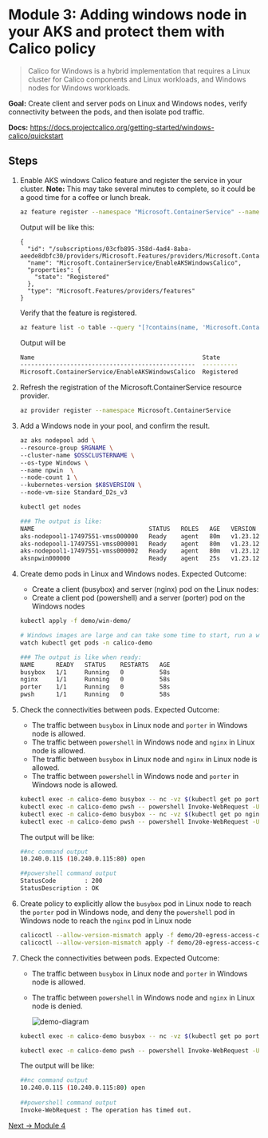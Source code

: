 # Module 3: Adding windows node in your AKS and protect them with Calico policy
>Calico for Windows is a hybrid implementation that requires a Linux cluster for Calico components and Linux workloads, and Windows nodes for Windows workloads.


**Goal:** Create client and server pods on Linux and Windows nodes, verify connectivity between the pods, and then isolate pod traffic.

**Docs:** https://docs.projectcalico.org/getting-started/windows-calico/quickstart

## Steps

1. Enable AKS windows Calico feature and register the service in your cluster. **Note:** This may take several minutes to complete, so it could be a good time for a coffee or lunch break.

    
    ```bash
    az feature register --namespace "Microsoft.ContainerService" --name "EnableAKSWindowsCalico"
    ```

    Output will be like this:
    ```text
    {
      "id": "/subscriptions/03cfb895-358d-4ad4-8aba-aeede8dbfc30/providers/Microsoft.Features/providers/Microsoft.ContainerService/features/EnableAKSWindowsCalico",
      "name": "Microsoft.ContainerService/EnableAKSWindowsCalico",
      "properties": {
        "state": "Registered"
      },
      "type": "Microsoft.Features/providers/features"
    }
    ```


   Verify that the feature is registered. 

    ```bash
    az feature list -o table --query "[?contains(name, 'Microsoft.ContainerService/EnableAKSWindowsCalico')].{Name:name,State:properties.state}"
    ```
    
    Output will be
    ```bash
    Name                                               State
    -------------------------------------------------  ----------
    Microsoft.ContainerService/EnableAKSWindowsCalico  Registered
    ```


2. Refresh the registration of the Microsoft.ContainerService resource provider.

   ```bash
   az provider register --namespace Microsoft.ContainerService
   ```


3. Add a Windows node in your pool, and confirm the result.
   ```bash
   az aks nodepool add \
   --resource-group $RGNAME \
   --cluster-name $OSSCLUSTERNAME \
   --os-type Windows \
   --name npwin  \
   --node-count 1 \
   --kubernetes-version $K8SVERSION \
   --node-vm-size Standard_D2s_v3
   ```
   
   ```bash
   kubectl get nodes
   ```

   ```bash
   ### The output is like:
   NAME                                STATUS   ROLES   AGE   VERSION
   aks-nodepool1-17497551-vmss000000   Ready    agent   80m   v1.23.12
   aks-nodepool1-17497551-vmss000001   Ready    agent   80m   v1.23.12
   aks-nodepool1-17497551-vmss000002   Ready    agent   80m   v1.23.12
   aksnpwin000000                      Ready    agent   25s   v1.23.12
   ```

4. Create demo pods in Linux and Windows nodes. Expected Outcome:
   - Create a client (busybox) and server (nginx) pod on the Linux nodes:
   - Create a client pod (powershell) and a server (porter) pod on the Windows nodes

    ```bash
    kubectl apply -f demo/win-demo/
    ```
    
    ```bash
    # Windows images are large and can take some time to start, run a watch and wait for the pods to be in running state
    watch kubectl get pods -n calico-demo
    ```

    ```bash
    ### The output is like when ready:
    NAME      READY   STATUS    RESTARTS   AGE
    busybox   1/1     Running   0          58s
    nginx     1/1     Running   0          58s
    porter    1/1     Running   0          58s
    pwsh      1/1     Running   0          58s
    ```

5. Check the connectivities between pods. Expected Outcome:  

   - The traffic between `busybox` in Linux node and `porter` in Windows node is allowed. 
   - The traffic between `powershell` in Windows node and `nginx` in Linux node is allowed. 
   - The traffic between `busybox` in Linux node and `nginx` in Linux node is allowed. 
   - The traffic between `powershell` in Windows node and `porter` in Windows node is allowed. 

   ```bash
   kubectl exec -n calico-demo busybox -- nc -vz $(kubectl get po porter -n calico-demo -o 'jsonpath={.status.podIP}') 80
   kubectl exec -n calico-demo pwsh -- powershell Invoke-WebRequest -Uri http://$(kubectl get po nginx -n calico-demo -o 'jsonpath={.status.podIP}') -UseBasicParsing -TimeoutSec 5 | grep StatusCode
   kubectl exec -n calico-demo busybox -- nc -vz $(kubectl get po nginx -n calico-demo -o 'jsonpath={.status.podIP}') 80
   kubectl exec -n calico-demo pwsh -- powershell Invoke-WebRequest -Uri http://$(kubectl get po porter -n calico-demo -o 'jsonpath={.status.podIP}') -UseBasicParsing -TimeoutSec 5 | grep StatusCode
   ```
  
   The output will be like:
   ```bash
   ##nc command output
   10.240.0.115 (10.240.0.115:80) open

   ##powershell command output
   StatusCode        : 200
   StatusDescription : OK
   
   ```

6. Create policy to explicitly allow the `busybox` pod in Linux node to reach the `porter` pod in Windows node, and deny the `powershell` pod in Windows node to reach the `nginx` pod in Linux node
   ```bash
   calicoctl --allow-version-mismatch apply -f demo/20-egress-access-controls/allow-busybox.yaml
   calicoctl --allow-version-mismatch apply -f demo/20-egress-access-controls/deny-nginx.yaml
   ```

7. Check the connectivities between pods. Expected Outcome:  
   - The traffic between `busybox` in Linux node and `porter` in Windows node is allowed. 
   - The traffic between `powershell` in Windows node and `nginx` in Linux node is denied. 

      ![demo-diagram](../img/windows-demo.png)

   ```bash
   kubectl exec -n calico-demo busybox -- nc -vz $(kubectl get po porter -n calico-demo -o 'jsonpath={.status.podIP}') 80

   kubectl exec -n calico-demo pwsh -- powershell Invoke-WebRequest -Uri http://$(kubectl get po nginx -n calico-demo -o 'jsonpath={.status.podIP}') -UseBasicParsing -TimeoutSec 5
   ```
   
   The output will be like:
   ```bash
   ##nc command output
   10.240.0.115 (10.240.0.115:80) open
 
   ##powershell command output 
   Invoke-WebRequest : The operation has timed out.


[Next -> Module 4](../calicooss/wireguard-encryption.md)
